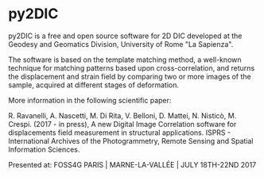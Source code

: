 # py2DIC

py2DIC is a free and open source software for 2D DIC developed at the Geodesy and Geomatics Division, University of Rome "La Sapienza".

The software is based on the template matching method, a well-known technique for matching patterns based upon
cross-correlation, and returns the displacement and strain field by comparing 
two or more images of the sample, acquired at different stages of deformation.

More information in the following scientific paper:

R. Ravanelli, A. Nascetti, M. Di Rita, V. Belloni, D. Mattei, N. Nisticò, M. Crespi. (2017 - in press),
A new Digital Image Correlation software for displacements field measurement in structural applications.
ISPRS - International Archives of the Photogrammetry, Remote Sensing and Spatial Information Sciences.

Presented at: FOSS4G PARIS | MARNE-LA-VALLÉE | JULY 18TH-22ND 2017

